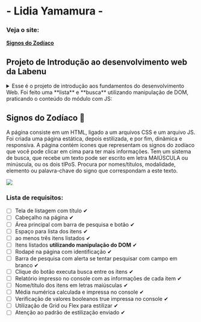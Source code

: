 #  - Lidia Yamamura - 
### Veja o site:
[**Signos do Zodíaco**](
https://rinoayk.github.io/projeto-intro-web/)
   
## Projeto de Introdução ao desenvolvimento web da Labenu
<details>
<summary>Esse é o projeto de introdução aos fundamentos do desenvolvimento Web. Foi feito uma **lista** e **busca** utilizando manipulação de DOM, praticando o conteúdo do módulo com JS:</summary>
- Variáveis
- Operadores
- Strings
- Arrays
- Objetos
- Condicionais
- Laços
- Funções
- Funções de Array
- HTML e CSS
- Flex e Grid
- DOM e responsividade
 </details>

## Signos do Zodíaco :star2:

A página consiste em um HTML, ligado a um arquivos CSS e um arquivo JS. 
Foi criada uma página estática, depois estilizada, e por fim, dinâmica e responsiva. A página contém ícones que representam os signos do zodíaco que você pode clicar em cima para ter mais informações.
Tem um sistema de busca, que recebe um texto pode ser escrito em letra MAIÚSCULA ou minúscula, ou os dois tIPoS.
Procura por nomes/títulos, modalidade, elemento ou palavra-chave do signo que correspondam a este texto.

![](https://github.com/RinoaYK/projeto-intro-web/blob/main/zodiaSite-LidiaY.gif)


### Lista de requisitos:

- [ ]  Tela de listagem com título ✔
- [ ]  Cabeçalho na página ✔
- [ ]  Área principal com barra de pesquisa e botão ✔
- [ ]  Espaço para lista dos itens ✔
- [ ]  ao menos três itens listados ✔
- [ ]  Itens listados **utilizando manipulação do DOM** ✔
- [ ]  Rodapé na página com identificação ✔
- [ ]  Barra de pesquisa com alerta se tentar pesquisar com campo em branco ✔
- [ ]  Clique do botão executa busca entre os itens ✔
- [ ]  Relatório impresso no console com as informações de cada item ✔
- [ ]  Nome/título dos itens em letras maiúsculas ✔
- [ ]  Média numérica calculada e impressa no console ✔
- [ ]  Verificação de valores booleanos true impressa no console ✔
- [ ]  Utilização de Grid ou Flex para estilizar ✔
- [ ]  Atenção ao padrão de estilização enviado ✔
